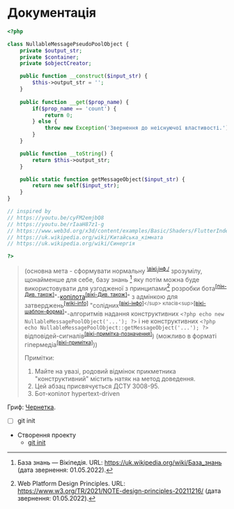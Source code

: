 # Документація
```php
<?php

class NullableMessagePseudoPoolObject {
    private $output_str;
    private $container;
    private $objectCreator;

    public function __construct($input_str) {
        $this->output_str = '';
    }
    
    public function __get($prop_name) {
        if($prop_name == 'count') {
            return 0;
        } else {
            throw new Exception('Звернення до неіснуючої властивості.');
        }
    }

    public function __toString() {
        return $this->output_str;
    }

    public static function getMessageObject($input_str) {
        return new self($input_str);
    }
}

// inspired by
// https://youtu.be/cyFM2emjbQ8
// https://youtu.be/rIaaH87z1-g
// https://www.web3d.org/x3d/content/examples/Basic/Shaders/FlutterIndex.html
// https://uk.wikipedia.org/wiki/Китайська_кімната
// https://uk.wikipedia.org/wiki/Синергія

?>
```
> (основна мета - сформувати нормальну <sup>[\\вікі](https://uk.wikipedia.org/wiki/%D0%9D%D0%BE%D1%80%D0%BC%D0%B0%D0%BB%D1%96%D0%B7%D0%B0%D1%86%D1%96%D1%8F_%D0%B1%D0%B0%D0%B7_%D0%B4%D0%B0%D0%BD%D0%B8%D1%85)</sup>і<sup>[інф.\/](https://uk.wikipedia.org/wiki/%D0%9D%D0%BE%D1%80%D0%BC%D0%B0)</sup> зрозумілу, щонайменше для себе, базу знань [^1] яку потім можна буде використовувати для узгодженої з принципами[^2] розробки бота<sup>[\[пін-Див. також\]](https://pin.it/6IzISoe)</sup>"-[копілота](https://www.dota2.com/hero/gyrocopter?l=ukrainian)<sup>[\[вікі-Див. також\]](https://uk.wikipedia.org/wiki/GitHub_Copilot)</sup>" з адмінкою для затверджень<sup>[\[wiki-info\]](https://en.wikipedia.org/wiki/Proof_assistant)</sup> "солідних<sup>[\[вікі-інфо\]](https://uk.wikipedia.org/wiki/SOLID_(%D0%BE%D0%B1%27%D1%94%D0%BA%D1%82%D0%BD%D0%BE-%D0%BE%D1%80%D1%96%D1%94%D0%BD%D1%82%D0%BE%D0%B2%D0%B0%D0%BD%D0%B5_%D0%BF%D1%80%D0%BE%D0%B3%D1%80%D0%B0%D0%BC%D1%83%D0%B2%D0%B0%D0%BD%D0%BD%D1%8F))</sup> класів<sup>[\[вікі-шаблон-форма\]](https://uk.wikipedia.org/wiki/%D0%9A%D0%BB%D0%B0%D1%81_(%D0%BF%D1%80%D0%BE%D0%B3%D1%80%D0%B0%D0%BC%D1%83%D0%B2%D0%B0%D0%BD%D0%BD%D1%8F))</sup>"-алгоритмів надання конструктивних ```<?php echo new NullableMessagePoolObject('...'); ?>``` і не конструктивних ```<?php echo NullableMessagePoolObject::getMessageObject('...'); ?>``` відповідей-сигналів<sup>[\[вікі-примітка-позначення\]](https://uk.wikipedia.org/wiki/%D0%9C%D0%BE%D0%B2%D0%B0)</sup>) (можливо в форматі гіпермедіа<sup>[\[вікі-примітка\]](https://uk.wikipedia.org/wiki/HATEOAS)</sup>))
> 
> Примітки: 
> 1. Майте на увазі, родовий відмінок прикметника "конструктивний" містить натяк на метод доведення.
> 2. Цей абзац присвячується ДСТУ 3008-95.
> 3. Бот-копілот  hypertext-driven
> 
> [^1]: База знань — Вікіпедія. URL: https://uk.wikipedia.org/wiki/База_знань (дата звернення: 01.05.2022).
> [^2]: Web Platform Design Principles. URL: https://www.w3.org/TR/2021/NOTE-design-principles-20211216/ (дата звернення: 01.05.2022).

Гриф: [Чернетка](https://uk.wikipedia.org/wiki/Чернетка).

- [ ] git init
* Створення проекту
  * [git init](manual/DESC-GIT-INIT.md)
